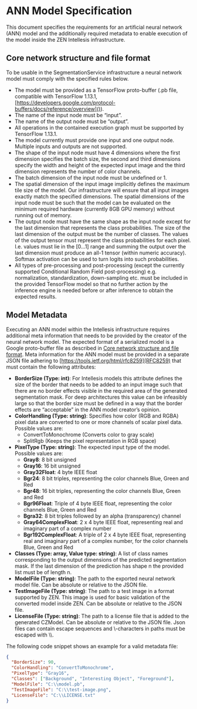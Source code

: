 # ANN Model Specification
This document specifies the requirements for an artificial neural network (ANN) model and the additionally required metadata to enable execution of the model inside the ZEN Intellesis infrastructure.

## Core network structure and file format  

To be usable in the SegmentationService infrastructure a neural network model must comply with the specified rules below.
- The model must be provided as a TensorFlow proto-buffer (.pb file, compatible with TensorFlow 1.13.1, [https://developers.google.com/protocol-buffers/docs/reference/overview]()).
- The name of the input node must be “input”.
- The name of the output node must be “output”.  
- All operations in the contained execution graph must be supported by TensorFlow 1.13.1.
- The model currently must provide one input and one output node. Multiple inputs and outputs are not supported.
- The shape of the input node must have 4 dimensions where the first dimension specifies the batch size, the second and third dimensions specify the width and height of the expected input image and the third dimension represents the number of color channels.
- The batch dimension of the input node must be undefined or 1.
- The spatial dimension of the input image implicitly defines the maximum tile size of the model. Our infrastructure will ensure that all input images exactly match the specified dimensions. The spatial dimensions of the input node must be such that the model can be evaluated on the minimum required hardware (currently 8GB GPU memory) without running out of memory.
- The output node must have the same shape as the input node except for the last dimension that represents the class probabilities. The size of the last dimension of the output must be the number of classes. The values of the output tensor must represent the class probabilities for each pixel. I.e. values must lie in the [0...1] range and summing the output over the last dimension must produce an all-1 tensor (within numeric accuracy). Softmax activation can be used to turn logits into such probabilities.
- All types of pre-processing and post-processing (except the currently supported Conditional Random Field post-processing) e.g. normalization, standardization, down-sampling etc. must be included in the provided TensorFlow model so that no further action by the inference engine is needed before or after inference to obtain the expected results. 

## Model Metadata
Executing an ANN model within the Intellesis infrastructure requires additional meta information that needs to be provided by the creator of the neural network model. The expected format of a serialized model is a Google proto-buffer file as described in [Core network structure and file format](#core-network-structure-and-file-format).
Meta information for the ANN model must be provided in a separate JSON file adhering to [https://tools.ietf.org/html/rfc8259](RFC8259) that must contain the following attributes:
- **BorderSize (Type: int)**: For Intellesis models this attribute defines the size of the border that needs to be added to an input image such that there are no border effects visible in the required area of the generated segmentation mask. For deep architectures this value can be infeasibly large so that the border size must be defined in a way that the border effects are “acceptable” in the ANN model creator’s opinion.
- **ColorHandling (Type: string)**: Specifies how color (RGB and RGBA) pixel data are converted to one or more channels of scalar pixel data. Possible values are: 
  - ConvertToMonochrome (Converts color to gray scale)
  - SplitRgb (Keeps the pixel representation in RGB space)
- **PixelType (Type: string)**: The expected input type of the model. Possible values are:
  - **Gray8**: 8 bit unsigned
  - **Gray16**: 16 bit unsigned
  - **Gray32Float**: 4 byte IEEE float
  - **Bgr24**: 8 bit triples, representing the color channels Blue, Green and Red
  - **Bgr48**: 16 bit triples, representing the color channels Blue, Green and Red
  - **Bgr96Float**: Triple of 4 byte IEEE float, representing the color channels Blue, Green and Red
  - **Bgra32**: 8 bit triples followed by an alpha (transparency) channel
  - **Gray64ComplexFloat**: 2 x 4 byte IEEE float, representing real and imaginary part of a complex number
  - **Bgr192ComplexFloat**: A triple of 2 x 4 byte IEEE float, representing real and imaginary part of a complex number, for the color channels Blue, Green and Red
- **Classes (Type: array, Value type: string)**: A list of class names corresponding to the output dimensions of the predicted segmentation mask. If the last dimension of the prediction has shape n the provided list must be of length n.
- **ModelFile (Type: string)**: The path to the exported neural network model file. Can be absolute or relative to the JSON file.
- **TestImageFile (Type: string)**: The path to a test image in a format supported by ZEN. This image is used for basic validation of the converted model inside ZEN. Can be absolute or relative to the JSON file.
- **LicenseFile (Type: string)**: The path to a license file that is added to the generated CZModel. Can be absolute or relative to the JSON file.
Json files can contain escape sequences and \\-characters in paths must be escaped with \\\\.  

The following code snippet shows an example for a valid metadata file:
```json
{
  "BorderSize": 90,
  "ColorHandling": "ConvertToMonochrome",
  "PixelType": "Gray16",
  "Classes": ["Background", "Interesting Object", "Foreground"],
  "ModelFile": "C:\\model.pb",
  "TestImageFile": "C:\\test-image.png",
  "LicenseFile": "C:\\LICENSE.txt"
}
```
